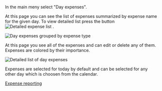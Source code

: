 
In the main meny select "Day expenses".

At this page you can see the list of expenses summarized by expense name for the given day. To view detailed list press the button ![Detailed expense list](https://dvmorozov.github.io/expenses/assets/images/2015-09-20_09h20_20.png) .

![Day expenses grouped by expense type](https://dvmorozov.github.io/expenses/assets/images/2015-10-22_15h59_35.png)

At this page you see all of the expenses and can edit or delete any of them. Expenses are colored by their importance.

![Detailed list of day expenses](https://dvmorozov.github.io/expenses/assets/images/2015-10-22_16h00_56.png)

Expenses are selected for today by default and can be selected for any other day which is choosen from the calendar.

[Expense reporting](https://dvmorozov.github.io/expenses/expense-reporting)
